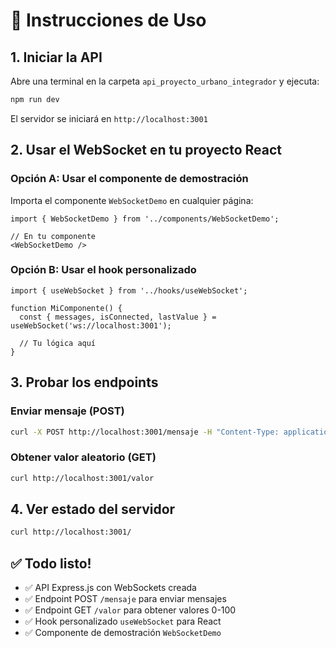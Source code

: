 # 🚀 Instrucciones de Uso

## 1. Iniciar la API

Abre una terminal en la carpeta `api_proyecto_urbano_integrador` y ejecuta:

```bash
npm run dev
```

El servidor se iniciará en `http://localhost:3001`

## 2. Usar el WebSocket en tu proyecto React

### Opción A: Usar el componente de demostración

Importa el componente `WebSocketDemo` en cualquier página:

```tsx
import { WebSocketDemo } from '../components/WebSocketDemo';

// En tu componente
<WebSocketDemo />
```

### Opción B: Usar el hook personalizado

```tsx
import { useWebSocket } from '../hooks/useWebSocket';

function MiComponente() {
  const { messages, isConnected, lastValue } = useWebSocket('ws://localhost:3001');
  
  // Tu lógica aquí
}
```

## 3. Probar los endpoints

### Enviar mensaje (POST)
```bash
curl -X POST http://localhost:3001/mensaje -H "Content-Type: application/json" -d "{\"mensaje\": \"Hola mundo\"}"
```

### Obtener valor aleatorio (GET)
```bash
curl http://localhost:3001/valor
```

## 4. Ver estado del servidor
```bash
curl http://localhost:3001/
```

## ✅ Todo listo!

- ✅ API Express.js con WebSockets creada
- ✅ Endpoint POST `/mensaje` para enviar mensajes
- ✅ Endpoint GET `/valor` para obtener valores 0-100
- ✅ Hook personalizado `useWebSocket` para React
- ✅ Componente de demostración `WebSocketDemo`
